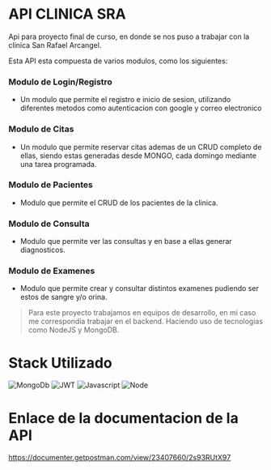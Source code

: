 # API CLINICA SRA

Api para proyecto final de curso, en donde se nos puso a trabajar con la clinica San Rafael Arcangel.

Esta API esta compuesta de varios modulos, como los siguientes:


### Modulo de Login/Registro
- Un modulo que permite el registro e inicio de sesion, utilizando diferentes metodos como autenticacion con google y correo electronico

### Modulo de Citas
- Un modulo que permite reservar citas ademas de un CRUD completo de ellas, siendo estas generadas desde MONGO, cada domingo mediante una tarea programada.

### Modulo de Pacientes
- Modulo que permite el CRUD de los pacientes de la clinica.

### Modulo de Consulta
- Modulo que permite ver las consultas y en base a ellas generar diagnosticos.

### Modulo de Examenes
- Modulo que permite crear y consultar distintos examenes pudiendo ser estos de sangre y/o orina.

> Para este proyecto trabajamos en equipos de desarrollo, en mi caso me correspondia trabajar en el backend. 
Haciendo uso de tecnologias como NodeJS y MongoDB.


# Stack Utilizado
![MongoDb](https://img.shields.io/badge/MongoDB-4EA94B?style=for-the-badge&logo=mongodb&logoColor=white)
![JWT](	https://img.shields.io/badge/JWT-000000?style=for-the-badge&logo=JSON%20web%20tokens&logoColor=white)
![Javascript](https://img.shields.io/badge/JavaScript-323330?style=for-the-badge&logo=javascript&logoColor=F7DF1E)
![Node](https://img.shields.io/badge/Node%20js-339933?style=for-the-badge&logo=nodedotjs&logoColor=white)


# Enlace de la documentacion de la API
https://documenter.getpostman.com/view/23407660/2s93RUtX97
